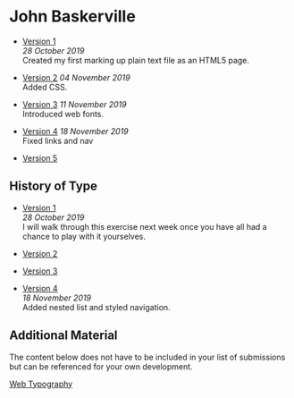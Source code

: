 John Baskerville
================

  
- [Version 1](https://eleventhirty.github.io/john_baskerville/baskerville1.html)  
*28 October 2019*  
Created my first marking up plain text file as an HTML5 page.

- [Version 2](https://eleventhirty.github.io/john_baskerville/baskerville2.html) 
*04 November 2019*  
Added CSS.

- [Version 3](https://eleventhirty.github.io/john_baskerville/baskerville3.html) 
*11 November 2019*  
Introduced web fonts.

- [Version 4](https://eleventhirty.github.io/john_baskerville/baskerville4.html) 
*18 November 2019*  
Fixed links and nav

- [Version 5](https://eleventhirty.github.io/john_baskerville/baskerville5.html) 


History of Type
---------------
  
- [Version 1](https://eleventhirty.github.io/john_baskerville/history1.html)  
*28 October 2019*  
I will walk through this exercise next week once you have all had a chance to play with it yourselves.

- [Version 2](https://eleventhirty.github.io/john_baskerville/history2.html)  

- [Version 3](https://eleventhirty.github.io/john_baskerville/history3.html)  

- [Version 4](https://eleventhirty.github.io/john_baskerville/history4.html)    
*18 November 2019*  
Added nested list and styled navigation.

Additional Material
-------------------

The content below does not have to be included in your list of submissions but can be referenced for your own development.

[Web Typography](https://eleventhirty.github.io/john_baskerville/typographic-details.html) 